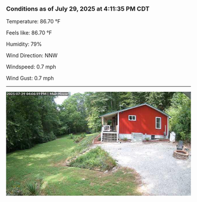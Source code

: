 ### Conditions as of July 29, 2025 at 4:11:35 PM CDT 

Temperature: 86.70 &deg;F

Feels like: 86.70 &deg;F

Humidity: 79%

Wind Direction: NNW

Windspeed: 0.7 mph

Wind Gust: 0.7 mph

---

<img src="./images/latest.jpeg"/>

